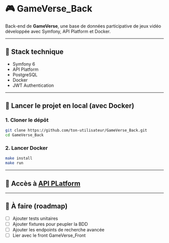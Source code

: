 # 🎮 GameVerse_Back

Back-end de **GameVerse**, une base de données participative de jeux vidéo développée avec Symfony, API Platform et Docker.

---

## 🚀 Stack technique

- Symfony 6
- API Platform
- PostgreSQL
- Docker
- JWT Authentication

---

## 🐳 Lancer le projet en local (avec Docker)

### 1. Cloner le dépôt

```bash
git clone https://github.com/ton-utilisateur/GameVerse_Back.git
cd GameVerse_Back
```

### 2. Lancer Docker

```bash
make install
make run
```

---

## 🧪 Accès à [API PLatform](http://localhost:8000/api)

---

## 📝 À faire (roadmap)

- [ ] Ajouter tests unitaires
- [ ] Ajouter fixtures pour peupler la BDD
- [ ] Ajouter les endpoints de recherche avancée
- [ ] Lier avec le front GameVerse_Front